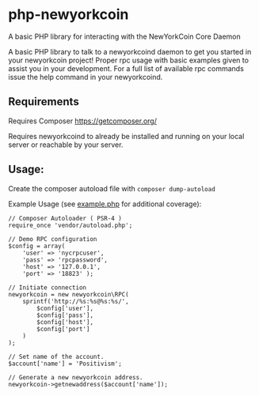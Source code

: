 # php-newyorkcoin
A basic PHP library for interacting with the NewYorkCoin Core Daemon


A basic PHP library to talk to a newyorkcoind daemon to get you started in your newyorkcoin project! Proper rpc usage with basic examples given to assist you in your development. For a full list of available rpc commands issue the help command in your newyorkcoind.

## Requirements
Requires Composer https://getcomposer.org/

Requires newyorkcoind to already be installed and running on your local server or reachable by your server.

## Usage:
Create the composer autoload file with `composer dump-autoload`

Example Usage (see [example.php](https://github.com/NewYorkCoinNYC/php-newyorkcoin/example.php) for additional coverage):
```
// Composer Autoloader ( PSR-4 )
require_once 'vendor/autoload.php';

// Demo RPC configuration
$config = array(
    'user' => 'nycrpcuser',
    'pass' => 'rpcpassword',
    'host' => '127.0.0.1',
    'port' => '18823' );

// Initiate connection
newyorkcoin = new newyorkcoin\RPC(
    sprintf('http://%s:%s@%s:%s/',
        $config['user'],
        $config['pass'],
        $config['host'],
        $config['port']
    )
);

// Set name of the account.
$account['name'] = 'Positivism';

// Generate a new newyorkcoin address.
newyorkcoin->getnewaddress($account['name']);
```
